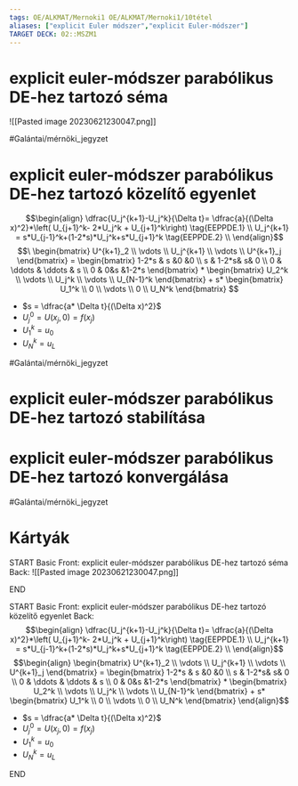 ```yaml
---
tags: OE/ALKMAT/Mernoki1 OE/ALKMAT/Mernoki1/10tétel 
aliases: ["explicit Euler módszer","explicit Euler-módszer"]
TARGET DECK: 02::MSZM1
---
```


# explicit euler-módszer parabólikus DE-hez tartozó séma
![[Pasted image 20230621230047.png]]

#Galántai/mérnöki_jegyzet 

# explicit euler-módszer parabólikus DE-hez tartozó közelítő egyenlet
$$\begin{align}
	\dfrac{U_j^{k+1}-U_j^k}{\Delta t}= \dfrac{a}{(\Delta x)^2}*\left( U_{j+1}^k- 2*U_j^k + U_{j+1}^k\right) \tag{EEPPDE.1} \\
	U_j^{k+1} = s*U_{j-1}^k+(1-2*s)*U_j^k+s*U_{j+1}^k \tag{EEPPDE.2} \\
\end{align}$$
$$\
	\begin{bmatrix}
		U^{k+1}_2 \\ \vdots \\ U_j^{k+1} \\ \vdots \\ U^{k+1}_j
	\end{bmatrix} =
	\begin{bmatrix}
		1-2*s & s &0 &0 \\
		s & 1-2*s& s& 0 \\
		0 & \ddots & \ddots &   s \\
		0 & 0&s &1-2*s
	\end{bmatrix} * 
	\begin{bmatrix}
		U_2^k \\ \vdots \\ U_j^k \\ \vdots \\ U_{N-1}^k
	\end{bmatrix} +
	s* \begin{bmatrix}
		U_1^k \\ 0 \\ \vdots \\ 0 \\ U_N^k 
	\end{bmatrix} 
$$
- $s = \dfrac{a* \Delta t}{(\Delta x)^2}$
- $U_j^0 = U(x_j,0)=f(x_j)$
- $U_1^k = u_0$
- $U_N^k = u_L$

#Galántai/mérnöki_jegyzet 

# explicit euler-módszer parabólikus DE-hez tartozó stabilítása

# explicit euler-módszer parabólikus DE-hez tartozó konvergálása

#Galántai/mérnöki_jegyzet





# Kártyák
START
Basic
Front:
explicit euler-módszer parabólikus DE-hez tartozó séma
Back:
![[Pasted image 20230621230047.png]]
<!--ID: 1687385282708-->
END

START
Basic
Front:
explicit euler-módszer parabólikus DE-hez tartozó közelítő egyenlet
Back:
$$\begin{align}
	\dfrac{U_j^{k+1}-U_j^k}{\Delta t}= \dfrac{a}{(\Delta x)^2}*\left( U_{j+1}^k- 2*U_j^k + U_{j+1}^k\right) \tag{EEPPDE.1} \\
	U_j^{k+1} = s*U_{j-1}^k+(1-2*s)*U_j^k+s*U_{j+1}^k \tag{EEPPDE.2} \\
\end{align}$$
$$\begin{align}
	\begin{bmatrix}
		U^{k+1}_2 \\ \vdots \\ U_j^{k+1} \\ \vdots \\ U^{k+1}_j
	\end{bmatrix} =
	\begin{bmatrix}
		1-2*s & s &0 &0 \\
		s & 1-2*s& s& 0 \\
		0 & \ddots & \ddots &   s \\
		0 & 0&s &1-2*s
	\end{bmatrix} * 
	\begin{bmatrix}
		U_2^k \\ \vdots \\ U_j^k \\ \vdots \\ U_{N-1}^k
	\end{bmatrix} +
	s* \begin{bmatrix}
		U_1^k \\ 0 \\ \vdots \\ 0 \\ U_N^k 
	\end{bmatrix} 
\end{align}$$
- $s = \dfrac{a* \Delta t}{(\Delta x)^2}$
- $U_j^0 = U(x_j,0)=f(x_j)$
- $U_1^k = u_0$
- $U_N^k = u_L$
<!--ID: 1687385282715-->
END